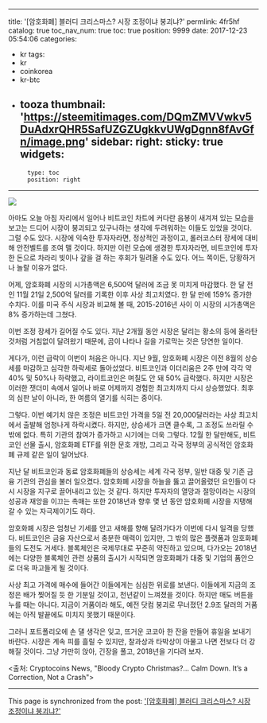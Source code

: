 
---
title: '[암호화폐]   블러디 크리스마스? 시장 조정이냐 붕괴냐?'
permlink: 4fr5hf
catalog: true
toc_nav_num: true
toc: true
position: 9999
date: 2017-12-23 05:54:06
categories:
- kr
tags:
- kr
- coinkorea
- kr-btc
- tooza
thumbnail: 'https://steemitimages.com/DQmZMVVwkv5DuAdxrQHR5SafUZGZUgkkvUWgDgnn8fAvGfn/image.png'
sidebar:
    right:
        sticky: true
widgets:
    -
        type: toc
        position: right
---


![](https://steemitimages.com/DQmZMVVwkv5DuAdxrQHR5SafUZGZUgkkvUWgDgnn8fAvGfn/image.png)

아마도 오늘 아침 자리에서 일어나 비트코인 차트에 커다란 음봉이 새겨져 있는 모습을 보고는 드디어 시장이 붕괴되고 있구나하는 생각에 두려워하는 이들도 있었을 것이다.  그럴 수도 있다.  시장에 익숙한 투자자라면, 정상적인 과정이고, 롤러코스터 장세에 대비해 안전벨트를 조여 맬 것이다.  하지만 이런 모습에 생경한 투자자라면, 비트코인에 투자한 돈으로 차라리 빚이나 갚을 걸 하는 후회가 밀려올 수도 있다.  어느 쪽이든, 당황하거나 놀랄 이유가 없다.

어제, 암호화폐 시장의 시가총액은 6,500억 달러에 조금 못 미치게 마감했다.  한 달 전인 11월 21일 2,500억 달러를 기록한 이후 사상 최고치였다.  한 달 만에 159% 증가한 수치다.  이를 미국 주식 시장과 비교해 볼 때, 2015-2016년 사이 이 시장의 시가총액은 8% 증가하는데 그쳤다. 

이번 조정 장세가 길어질 수도 있다.  지난 2개월 동안 시장은 달리는 황소의 등에 올라탄 것처럼 거침없이 달려왔기 때문에,  곰이 나타나 길을 가로막는 것은 당연한 일이다. 

게다가, 이런 급락이 이번이 처음은 아니다.  지난 9월, 암호화폐 시장은 이전 8월의 상승세를 마감하고 심각한 하락세로 돌아섰었다.  비트코인과 이더리움은 2주 만에 각각 약 40% 및 50%나 하락했고, 라이트코인은 며칠도 안 돼 50% 급락했다.  하지만 시장은 이러한 잿더미 속에서 일어나 바로 어제까지 경험한 최고치까지 다시 상승했었다.  최후의 심판 날이 아니라, 한 여름의 열기를 식히는 중이다. 

그렇다.  이번 예기치 않은 조정은 비트코인 가격을 5일 전 20,000달러라는 사상 최고치에서 출발해 엄청나게 하락시켰다.  하지만, 상승세가 크면 클수록, 그 조정도 쓰라릴 수밖에 없다.  특히 기관의 참여가 증가하고 시기에는 더욱 그렇다.  12월 한 달만해도, 비트코인 선물 출시, 암호화폐 ETF를 위한 문호 개방, 그리고 각국 정부의 공식적인 암호화폐 규제 같은 일이 일어났다. 

지난 달 비트코인과 동료 암호화폐들의 상승세는 세계 각국 정부, 일반 대중 및 기존 금융 기관의 관심을 불러 일으켰다.  암호화폐 시장을 하늘을 뚫고 끌어올렸던 요인들이 다시 시장을 지구로 끌어내리고 있는 것 같다.  하지만 투자자의 열망과 절망이라는 시장의 성공과 재앙을 이끄는 촉매는 또한 2018년과 향후 몇 년 동안 암호화폐 시장을 지탱해 갈 수 있는 자극제이기도 하다.

암호화폐 시장은 엄청난 기세를 안고 새해를 향해 달려가다가 이번에 다시 일격을 당했다.  비트코인은 금융 자산으로서 충분한 매력이 있지만, 그 밖의 많은 플랫폼과 암호화폐들의 도전도 거세다.  블록체인은 국제무대로 꾸준히 약진하고 있으며, 다가오는 2018년에는 다양한 블록체인 관련 상품의 출시가 시작되면 암호화폐가 대중 및 기업의 품안으로 더욱 파고들게 될 것이다. 

사상 최고 가격에 매수에 들어간 이들에게는 심심한 위로를 보낸다.  이들에게 지금의 조정은 배가 찢어질 듯 한 기분일 것이고, 천년같이 느껴졌을 것이다.  하지만 매도 버튼을 누를 때는 아니다.  지금이 거품이라 해도, 예전 닷컴 붕괴로 무너졌던 2.9조 달러의 거품에는 아직 발끝에도 미치지 못했기 때문이다. 

그러니 포트폴리오에 손 댈 생각은 잊고, 뜨거운 코코아 한 잔을 만들어 휴일을 보내기 바란다.  시장은 계속 피를 흘릴 수 있지만, 찰과상과 타박상이 아물고 나면 전보다 더 강해질 것이다.  그냥 가만히 앉아, 긴장을 풀고, 2018년을 기다려 보자.

<출처: Cryptocoins News, "Bloody Crypto Christmas?… Calm Down. It’s a Correction, Not a Crash">

- - -

This page is synchronized from the post: ['[암호화폐]   블러디 크리스마스? 시장 조정이냐 붕괴냐?'](https://steemit.com/@pius.pius/4fr5hf)
